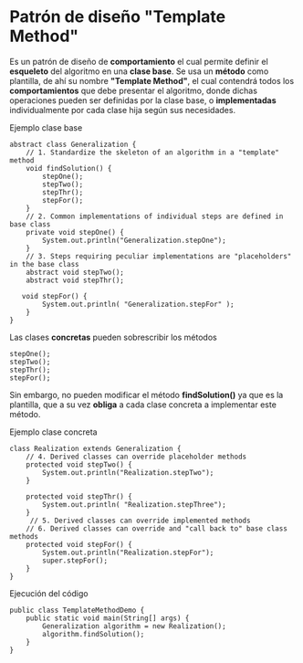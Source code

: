 # Patrón de diseño "Template Method"

Es un patrón de diseño de **comportamiento** el cual permite definir el **esqueleto** del algoritmo en una **clase base**.
Se usa un **método** como plantilla, de ahí su nombre **"Template Method"**, el cual contendrá todos los **comportamientos** que debe presentar el algoritmo, donde dichas operaciones pueden ser definidas por la clase base, o **implementadas** individualmente por cada clase hija según sus necesidades.

Ejemplo clase base

```
abstract class Generalization {
    // 1. Standardize the skeleton of an algorithm in a "template" method
    void findSolution() {
        stepOne();
        stepTwo();
        stepThr();
        stepFor();
    }
    // 2. Common implementations of individual steps are defined in base class
    private void stepOne() {
        System.out.println("Generalization.stepOne");
    }
    // 3. Steps requiring peculiar implementations are "placeholders" in the base class
    abstract void stepTwo();
    abstract void stepThr();

   void stepFor() {
        System.out.println( "Generalization.stepFor" );
    }
}
```

Las clases **concretas** pueden sobrescribir los métodos 

```
stepOne();
stepTwo();
stepThr();
stepFor();
```
Sin embargo, no pueden modificar el método **findSolution()** ya que es la plantilla, que a su vez **obliga** a cada clase concreta a implementar este método. 

Ejemplo clase concreta
```
class Realization extends Generalization {
    // 4. Derived classes can override placeholder methods
    protected void stepTwo() {
        System.out.println("Realization.stepTwo");
    }

    protected void stepThr() {
        System.out.println( "Realization.stepThree");
    }
     // 5. Derived classes can override implemented methods
    // 6. Derived classes can override and "call back to" base class methods 
    protected void stepFor() {
        System.out.println("Realization.stepFor");
        super.stepFor();
    }
}
```
Ejecución del código
```
public class TemplateMethodDemo {
    public static void main(String[] args) {
        Generalization algorithm = new Realization();
        algorithm.findSolution();
    }
}
```
